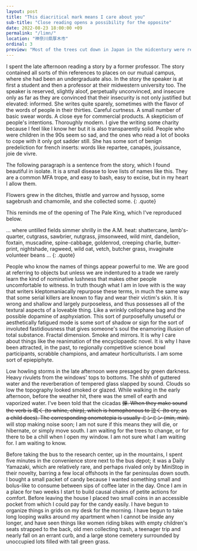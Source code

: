 ```yaml
---
layout: post
title: "This diacritical mark means I care about you"
sub-title: "Close reading opens a possibility for the opposite"
date: 2022-08-23 18:00:00 +09
permalink: "/limn/"
location: "神奈川県厚木市"
ordinal: 3
preview: "Most of the trees cut down in Japan in the midcentury were replaced with 杉, which now expel their monocultural pollen in gross and lonely excess."
---
```

I spent the late afternoon reading a story by a former professor. The story contained all sorts of thin references to places on our mutual campus, where she had been an undergraduate also. In the story the speaker is at first a student and then a professor at their midwestern university too. The speaker is reserved, slightly aloof, perpetually unconvinced, and insecure only as far as they are convinced that their insecurity is not only justified but elevated: informed. She writes quite sparely, sometimes with the flavor of the words of people in their thirties. Careful curtness. A small number of basic swear words. A close eye for commercial products. A skepticism of people's intentions. Thoroughly modern. I give the writing some charity because I feel like I know her but it is also transparently solid. People who were children in the 90s seem so sad, and the ones who read a lot of books to cope with it only got sadder still. She has some sort of benign predeliction for french inserts: words like repartee, canapés, jouissance, joie de vivre.

The following paragraph is a sentence from the story, which I found beautiful in isolate. It is a small disease to love lists of names like this. They are a common MFA trope, and easy to bash, easy to excise, but in my heart I allow them.

Flowers grew in the ditches, thistle and yarrow and hyssop, some sagebrush and chamomile, and she collected some.
{: .quote}

This reminds me of the opening of The Pale King, which I've reproduced below.

... where untilled fields simmer shrilly in the A.M. heat: shattercane, lamb's-quarter, cutgrass, sawbrier, nutgrass, jimsonweed, wild mint, dandelion, foxtain, muscadine, spine-cabbage, goldenrod, creeping charlie, butter-print, nightshade, ragweed, wild oat, vetch, butcher grass, invaginate volunteer beans ...
{: .quote}

People who know the names of things appear powerful to me. We are good at referring to objects but unless we are indentured to a trade we rarely learn the kind of nominative lushness that makes other people uncomfortable to witness. In truth though what I am in love with is the way that writers kleptomaniacally repurpose these terms, in much the same way that some serial killers are known to flay and wear their victim's skin. It is wrong and shallow and largely purposeless, and thus possesses all of the textural aspects of a loveable thing. Like a wrinkly cellophane bag and the possible dopamine of asphyxiation. This sort of purposefully unuseful or aesthetically fatigued mode is some sort of shadow or sign for the sort of involuted fastidiousness that gives someone's soul the enamoring illusion of total substance. Fractal dimension. Smoke and mirrors. It is why I care about things like the reanimation of the encyclopaedic novel. It is why I have been attracted, in the past, to regionally competitive science bowl participants, scrabble champions, and amateur horticulturists. I am some sort of epiepiphyte.

Low howling storms in the late afternoon were presaged by green darkness. Heavy rivulets from the windows' tops to bottoms. The shhh of guttered water and the reverberation of tempered glass slapped by sound. Clouds so low the topography looked smoked or glazed. While walking in the early afternoon, before the weather hit, there was the smell of earth and vaporized water. I've been told that the cicadas ~~蝉. When they make sound the verb is 鳴く (to whine, chirp), which is homophonous to 泣く (to cry, as a child does). The corresponding onomotepia is usually ミンミン (min, min).~~ will stop making noise soon; I am not sure if this means they will die, or hibernate, or simply move south. I am waiting for the trees to change, or for there to be a chill when I open my window. I am not sure what I am waiting for. I am waiting to know.

Before taking the bus to the research center, up in the mountains, I spent five minutes in the convenience store next to the bus depot; it was a Daily Yamazaki, which are relatively rare, and perhaps rivaled only by MiniStop in their novelty, barring a few local offshoots in the far peninsulas down south. I bought a small packet of candy because I wanted something small and bolus-like to consume between sips of coffee later in the day. Once I am in a place for two weeks I start to build causal chains of petite actions for comfort. Before leaving the house I placed two small coins in an accessible pocket from which I could pay for the candy easily. I have begun to organize things in grids on my desk for the morning. I have begun to take long looping walks around my apartment when I cannot be inside any longer, and have seen things like women riding bikes with empty children's seats strapped to the back, old men collecting trash, a teenager trip and nearly fall on an errant curb, and a large stone cemetery surrounded by unoccupied lots filled with tall green grass.
